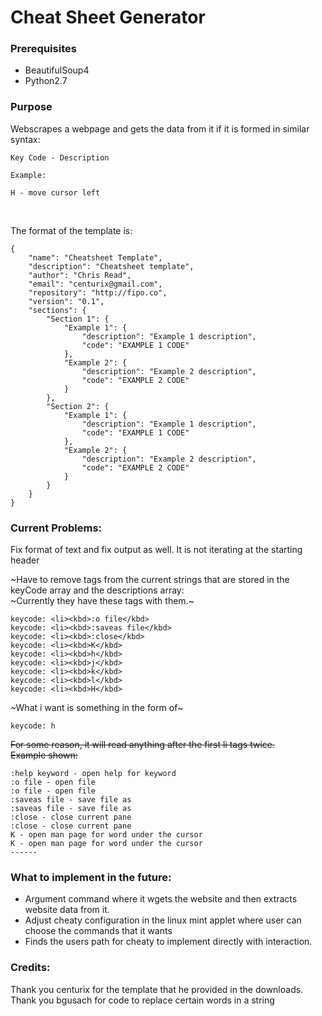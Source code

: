 # Cheat Sheet Generator
### Prerequisites
* BeautifulSoup4
* Python2.7

### Purpose
Webscrapes a webpage and gets the data from it if it is formed in similar syntax:
```
Key Code - Description

Example:

H - move cursor left
```
<br>

The format of the template is:
```
{
	"name": "Cheatsheet Template",
	"description": "Cheatsheet template",
	"author": "Chris Read",
	"email": "centurix@gmail.com",
	"repository": "http://fipo.co",
	"version": "0.1",
	"sections": {
		"Section 1": {
			"Example 1": {
				"description": "Example 1 description",
				"code": "EXAMPLE 1 CODE"
			},
			"Example 2": {
				"description": "Example 2 description",
				"code": "EXAMPLE 2 CODE"
			}
		},
		"Section 2": {
			"Example 1": {
				"description": "Example 1 description",
				"code": "EXAMPLE 1 CODE"
			},
			"Example 2": {
				"description": "Example 2 description",
				"code": "EXAMPLE 2 CODE"
			}
		}
	}
}
```

### Current Problems:
Fix format of text and fix output as well. It is not iterating at the starting header<br>

~Have to remove tags from the current strings that are stored in the keyCode array and the descriptions array:
<br>
~Currently they have these tags with them.~
```
keycode: <li><kbd>:o file</kbd>
keycode: <li><kbd>:saveas file</kbd>
keycode: <li><kbd>:close</kbd>
keycode: <li><kbd>K</kbd>
keycode: <li><kbd>h</kbd>
keycode: <li><kbd>j</kbd>
keycode: <li><kbd>k</kbd>
keycode: <li><kbd>l</kbd>
keycode: <li><kbd>H</kbd>

```
~What i want is something in the form of~
```
keycode: h

```

~~For some reason, it will read anything after the first li tags twice.~~
<br>
~~Example shown:~~
```
:help keyword - open help for keyword
:o file - open file
:o file - open file
:saveas file - save file as
:saveas file - save file as
:close - close current pane
:close - close current pane
K - open man page for word under the cursor
K - open man page for word under the cursor
------

```

### What to implement in the future:
- Argument command where it wgets the website and then extracts website data from it.
- Adjust cheaty configuration in the linux mint applet where user can choose the commands that it wants
- Finds the users path for cheaty to implement directly with interaction.

### Credits:
Thank you centurix for the template that he provided in the downloads.
<br>
Thank you bgusach for code to replace certain words in a string
